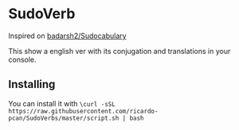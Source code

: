 # SudoVerb

Inspired on [badarsh2/Sudocabulary](https://github.com/badarsh2/Sudocabulary)

This show a english ver with its conjugation and translations in your console.

## Installing

You can install it with
`\curl -sSL https://raw.githubusercontent.com/ricardo-pcan/SudoVerbs/master/script.sh | bash`
